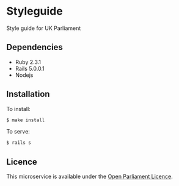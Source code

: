 # Styleguide
Style guide for UK Parliament

## Dependencies
* Ruby 2.3.1
* Rails 5.0.0.1
* Nodejs

## Installation

To install:
```bash
$ make install
```

To serve:
```bash
$ rails s
```

## Licence
This microservice is available under the [Open Parliament Licence](http://www.parliament.uk/site-information/copyright/open-parliament-licence/).
